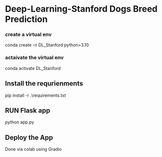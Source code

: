 # Deep-Learning-Stanford Dogs Breed Prediction

### create a virtual env
conda create -n DL_Stanford python=3.10

### actaivate the virtual env
conda activate DL_Stanford

## Install the requrienments
pip install -r .\requirements.txt

## RUN Flask app
python app.py

## Deploy the App
Done via colab using Gradio